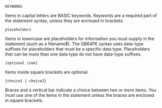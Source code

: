 `KEYWORDS`

Items in capital letters are BASIC keywords. Keywords are a required part of the statement syntax, unless they are enclosed in brackets.

`placeholders`

Items in lowercase are placeholders for information you must supply in the statement (such as a filename$). The QB64PE syntax uses data-type suffixes for placeholders that must be a specific data type. Placeholders that can be more than one data type do not have data-type suffixes.

`[optional item]`

Items inside square brackets are optional.

`{choice1 | choice2}`

Braces and a vertical bar indicate a choice between two or more items. You must use one of the items in the statement unless the braces are enclosed in square brackets.
